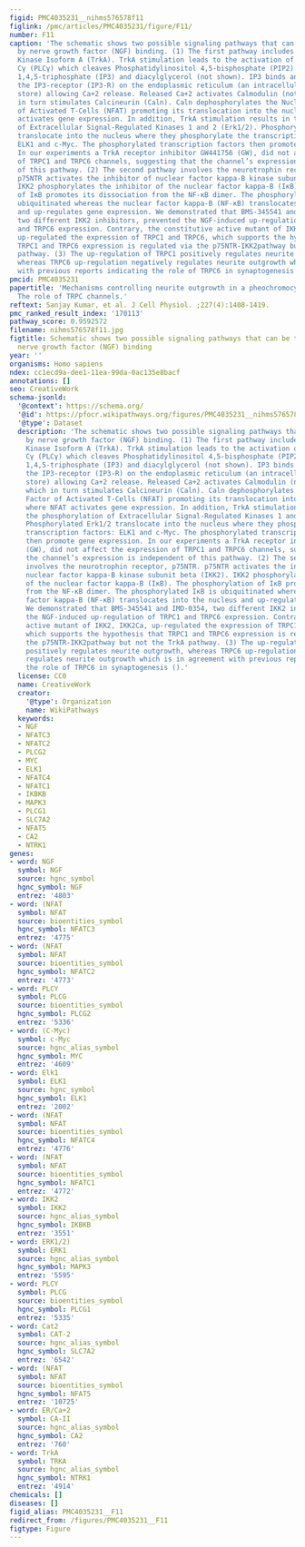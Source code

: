 ```yaml
---
figid: PMC4035231__nihms576578f11
figlink: /pmc/articles/PMC4035231/figure/F11/
number: F11
caption: 'The schematic shows two possible signaling pathways that can be triggered
  by nerve growth factor (NGF) binding. (1) The first pathway includes the Tyrosine
  Kinase Isoform A (TrkA). TrkA stimulation leads to the activation of Phospholipase
  Cγ (PLCγ) which cleaves Phosphatidylinositol 4,5-bisphosphate (PIP2) to inositol
  1,4,5-triphosphate (IP3) and diacylglycerol (not shown). IP3 binds and activates
  the IP3-receptor (IP3-R) on the endoplasmic reticulum (an intracellular calcium
  store) allowing Ca+2 release. Released Ca+2 activates Calmodulin (not shown), which
  in turn stimulates Calcineurin (Caln). Caln dephosphorylates the Nuclear Factor
  of Activated T-Cells (NFAT) promoting its translocation into the nucleus where NFAT
  activates gene expression. In addition, TrkA stimulation results in the phosphorylation
  of Extracellular Signal-Regulated Kinases 1 and 2 (Erk1/2). Phosphorylated Erk1/2
  translocate into the nucleus where they phosphorylate the transcription factors:
  ELK1 and c-Myc. The phosphorylated transcription factors then promote gene expression.
  In our experiments a TrkA receptor inhibitor GW441756 (GW), did not affect the expression
  of TRPC1 and TRPC6 channels, suggesting that the channel’s expression is independent
  of this pathway. (2) The second pathway involves the neurotrophin receptor, p75NTR.
  p75NTR activates the inhibitor of nuclear factor kappa-B kinase subunit beta (IKK2).
  IKK2 phosphorylates the inhibitor of the nuclear factor kappa-B (IκB). The phosphorylation
  of IκB promotes its dissociation from the NF-κB dimer. The phosphorylated IκB is
  ubiquitinated whereas the nuclear factor kappa-B (NF-κB) translocates into the nucleus
  and up-regulates gene expression. We demonstrated that BMS-345541 and IMD-0354,
  two different IKK2 inhibitors, prevented the NGF-induced up-regulation of TRPC1
  and TRPC6 expression. Contrary, the constitutive active mutant of IKK2, IKK2Ca,
  up-regulated the expression of TRPC1 and TRPC6, which supports the hypothesis that
  TRPC1 and TRPC6 expression is regulated via the p75NTR-IKK2pathway but not the TrkA
  pathway. (3) The up-regulation of TRPC1 positively regulates neurite outgrowth,
  whereas TRPC6 up-regulation negatively regulates neurite outgrowth which is in agreement
  with previous reports indicating the role of TRPC6 in synaptogenesis ().'
pmcid: PMC4035231
papertitle: 'Mechanisms controlling neurite outgrowth in a pheochromocytoma cell line:
  The role of TRPC channels.'
reftext: Sanjay Kumar, et al. J Cell Physiol. ;227(4):1408-1419.
pmc_ranked_result_index: '170113'
pathway_score: 0.9592572
filename: nihms576578f11.jpg
figtitle: Schematic shows two possible signaling pathways that can be triggered by
  nerve growth factor (NGF) binding
year: ''
organisms: Homo sapiens
ndex: cc1ecd9a-dee1-11ea-99da-0ac135e8bacf
annotations: []
seo: CreativeWork
schema-jsonld:
  '@context': https://schema.org/
  '@id': https://pfocr.wikipathways.org/figures/PMC4035231__nihms576578f11.html
  '@type': Dataset
  description: 'The schematic shows two possible signaling pathways that can be triggered
    by nerve growth factor (NGF) binding. (1) The first pathway includes the Tyrosine
    Kinase Isoform A (TrkA). TrkA stimulation leads to the activation of Phospholipase
    Cγ (PLCγ) which cleaves Phosphatidylinositol 4,5-bisphosphate (PIP2) to inositol
    1,4,5-triphosphate (IP3) and diacylglycerol (not shown). IP3 binds and activates
    the IP3-receptor (IP3-R) on the endoplasmic reticulum (an intracellular calcium
    store) allowing Ca+2 release. Released Ca+2 activates Calmodulin (not shown),
    which in turn stimulates Calcineurin (Caln). Caln dephosphorylates the Nuclear
    Factor of Activated T-Cells (NFAT) promoting its translocation into the nucleus
    where NFAT activates gene expression. In addition, TrkA stimulation results in
    the phosphorylation of Extracellular Signal-Regulated Kinases 1 and 2 (Erk1/2).
    Phosphorylated Erk1/2 translocate into the nucleus where they phosphorylate the
    transcription factors: ELK1 and c-Myc. The phosphorylated transcription factors
    then promote gene expression. In our experiments a TrkA receptor inhibitor GW441756
    (GW), did not affect the expression of TRPC1 and TRPC6 channels, suggesting that
    the channel’s expression is independent of this pathway. (2) The second pathway
    involves the neurotrophin receptor, p75NTR. p75NTR activates the inhibitor of
    nuclear factor kappa-B kinase subunit beta (IKK2). IKK2 phosphorylates the inhibitor
    of the nuclear factor kappa-B (IκB). The phosphorylation of IκB promotes its dissociation
    from the NF-κB dimer. The phosphorylated IκB is ubiquitinated whereas the nuclear
    factor kappa-B (NF-κB) translocates into the nucleus and up-regulates gene expression.
    We demonstrated that BMS-345541 and IMD-0354, two different IKK2 inhibitors, prevented
    the NGF-induced up-regulation of TRPC1 and TRPC6 expression. Contrary, the constitutive
    active mutant of IKK2, IKK2Ca, up-regulated the expression of TRPC1 and TRPC6,
    which supports the hypothesis that TRPC1 and TRPC6 expression is regulated via
    the p75NTR-IKK2pathway but not the TrkA pathway. (3) The up-regulation of TRPC1
    positively regulates neurite outgrowth, whereas TRPC6 up-regulation negatively
    regulates neurite outgrowth which is in agreement with previous reports indicating
    the role of TRPC6 in synaptogenesis ().'
  license: CC0
  name: CreativeWork
  creator:
    '@type': Organization
    name: WikiPathways
  keywords:
  - NGF
  - NFATC3
  - NFATC2
  - PLCG2
  - MYC
  - ELK1
  - NFATC4
  - NFATC1
  - IKBKB
  - MAPK3
  - PLCG1
  - SLC7A2
  - NFAT5
  - CA2
  - NTRK1
genes:
- word: NGF
  symbol: NGF
  source: hgnc_symbol
  hgnc_symbol: NGF
  entrez: '4803'
- word: (NFAT
  symbol: NFAT
  source: bioentities_symbol
  hgnc_symbol: NFATC3
  entrez: '4775'
- word: (NFAT
  symbol: NFAT
  source: bioentities_symbol
  hgnc_symbol: NFATC2
  entrez: '4773'
- word: PLCY
  symbol: PLCG
  source: bioentities_symbol
  hgnc_symbol: PLCG2
  entrez: '5336'
- word: (C-Myc)
  symbol: c-Myc
  source: hgnc_alias_symbol
  hgnc_symbol: MYC
  entrez: '4609'
- word: Elk1
  symbol: ELK1
  source: hgnc_symbol
  hgnc_symbol: ELK1
  entrez: '2002'
- word: (NFAT
  symbol: NFAT
  source: bioentities_symbol
  hgnc_symbol: NFATC4
  entrez: '4776'
- word: (NFAT
  symbol: NFAT
  source: bioentities_symbol
  hgnc_symbol: NFATC1
  entrez: '4772'
- word: IKK2
  symbol: IKK2
  source: hgnc_alias_symbol
  hgnc_symbol: IKBKB
  entrez: '3551'
- word: ERK1/2)
  symbol: ERK1
  source: hgnc_alias_symbol
  hgnc_symbol: MAPK3
  entrez: '5595'
- word: PLCY
  symbol: PLCG
  source: bioentities_symbol
  hgnc_symbol: PLCG1
  entrez: '5335'
- word: Cat2
  symbol: CAT-2
  source: hgnc_alias_symbol
  hgnc_symbol: SLC7A2
  entrez: '6542'
- word: (NFAT
  symbol: NFAT
  source: bioentities_symbol
  hgnc_symbol: NFAT5
  entrez: '10725'
- word: ER/Ca+2
  symbol: CA-II
  source: hgnc_alias_symbol
  hgnc_symbol: CA2
  entrez: '760'
- word: TrkA
  symbol: TRKA
  source: hgnc_alias_symbol
  hgnc_symbol: NTRK1
  entrez: '4914'
chemicals: []
diseases: []
figid_alias: PMC4035231__F11
redirect_from: /figures/PMC4035231__F11
figtype: Figure
---
```


